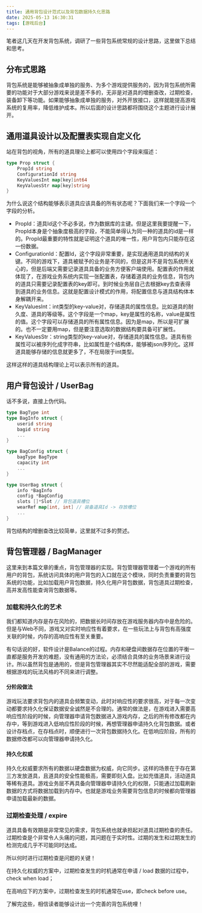 ```yaml
---
title: 通用背包设计范式以及背包数据持久化思路
date: 2025-05-13 16:30:31
tags: [游戏后台]
---
```


笔者这几天在开发背包系统，调研了一些背包系统常规的设计思路，这里做下总结和思考。

## 分布式思路
背包系统是能够被抽象成单独的服务、为多个游戏提供服务的，因为背包系统所需要的功能对于大部分游戏来说是差不多的，无非是对道具的增删查改，过期检查，装备卸下等功能。如果能够抽象成单独的服务，对外开放接口，这样就能提高游戏系统的复用率，降低维护成本。所以后面的设计思路都将围绕这个主题进行设计展开。

## 通用道具设计以及配置表实现自定义化
站在背包的视角，所有的道具理论上都可以使用四个字段来描述：
```go
type Prop struct {
    PropId string 
    ConfigurationId string
    KeyValuesInt map[key]int64
    KeyValuesStr map[key]string
}
```
为什么说这个结构能够表示道具应该具备的所有状态呢？下面我们来一个字段一个字段的分析。
- PropId：道具Id这个不必多说，作为数据库的主键。但是这里我要提醒一下，PropId本身是个抽象度极高的字段，不能简单得认为同一种的道具的id是一样的。PropId最重要的特性就是证明这个道具的唯一性，用户背包内只能存在这一份数据。
- ConfigurationId：配置Id，这个字段非常重要，是实现通用道具的结构的关键。不同的游戏下，道具被赋予的业务是不同的，但是这并不是背包系统所关心的，但是后端又需要记录道具具备的业务方便客户端使用。配置表的作用就体现了，在游戏业务系统内实现一张配置表，存储着道具的业务信息，背包内的道具只需要记录配置表的key即可。到时候业务层自己去根据key去查表得到道具的业务信息。这就是配置设计模式的作用，将配置信息与道具结构体本身解耦开来。
- KeyValuesInt：int类型的key-value对，存储道具的属性信息。比如道具的耐久度、道具的等级等。这个字段是一个map，key是属性的名称，value是属性的值。这个字段可以存储道具的所有属性信息。因为是map，所以是可扩展的。也不一定要用map，但是要注意选取的数据结构要具备可扩展性。
- KeyValuesStr：string类型的key-value对，存储道具的属性信息。道具有些属性可以被序列化成字符串，比如属性是个结构体，能够被json序列化。这样道具能够存储的信息就更多了，不在局限于int类型。

这样这样的道具结构理论上可以表示所有的道具。

## 用户背包设计 / UserBag
话不多说，直接上伪代码。
```go
type BagType int
type BagInfo struct {
    userid string
    bagid string
    ...
}

type BagConfig struct {
    bagType BagType
    capacity int
    ...
}

type UserBag struct {
    info *BagInfo
    config *BagConfig
    slots []*Slot // 背包道具槽位
    wearRef map[int, int] // 装备道具Id -> 存放槽位
    ...
}
```
背包结构的增删查改比较简单，这里就不过多的赘述。

## 背包管理器 / BagManager
这里来到本篇文章的重点，背包管理器的实现。背包管理器管理着一个游戏的所有用户的背包，系统访问具体的用户背包的入口就在这个模块，同时负责重要的背包系统的功能，比如加载用户背包数据，持久化用户背包数据，背包道具过期检查，高并发高性能查询背包数据等。

### 加载和持久化的艺术
我们都知道内存是存在风险的，把数据长时间存放在游戏服务器内存中是危险的。但是与Web不同，游戏又对实时响应性有着要求，在一些玩法上与背包有高强度关联的时候，内存的高响应性有至关重要。

有句话说的好，软件设计是Balance的过程。内存和硬盘间数据存在位置的平衡一直都是服务开发的难题，没有通用的方法论，必须结合具体的业务场景来进行设计。所以虽然背包是通用的，但是背包管理器其实不尽然能适配全部的游戏，需要根据游戏的玩法风格的不同来进行调整。

#### 分阶段做法
游戏玩法要求背包内的道具会频繁变动，此时对响应性的要求很高，对于每一次变动都要求持久化保证数据安全诚然是不合理的。通常的做法是，在游戏进入需要高响应性阶段的时候，向管理器申请背包数据进入游戏内存，之后的所有修改都在内存中，等到游戏进入低响应性阶段的时候，再想管理器申请持久化背包数据。或者设计存档点，在存档点时，顺便进行一次背包数据持久化。在低响应阶段，所有的数据修改都可以向管理器申请持久化。

#### 持久化权威
持久化权威要求所有的数据以硬盘数据为权威，向它同步。这样的场景在于存在第三方发放道具，且道具的安全性能极高，需要即刻入盘。比如充值道具，活动道具等稀有道具。游戏业务层不再具备向管理器申请持久化的权限，只能通过加载刷新数据的方式将数据加载到内存中。也就是游戏业务需要背包信息的时候都向管理器申请加载最新的数据。

### 过期检查处理 / expire
道具具备有效期是非常常见的需求，背包系统也就承担起对道具过期检查的责任。过期检查是个非常令人头痛的问题，其问题在于实时性。过期的发生和过期发生的检测完成几乎不可能同时达成。

所以何时进行过期检查是问题的关键！

在持久化权威的方案中，过期检查发生的时机通常在申请 / load 数据的过程中，check when load；

在高响应下的方案中，过期检查发生的时机通常在use，即check before use。

了解完这些，相信读者能够设计出一个完善的背包系统哩！